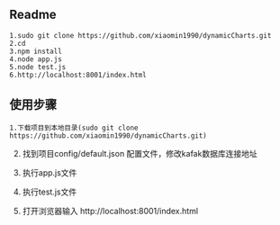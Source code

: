 
## Readme
	1.sudo git clone https://github.com/xiaomin1990/dynamicCharts.git
	2.cd
	3.npm install
	4.node app.js
	5.node test.js
	6.http://localhost:8001/index.html

## 使用步骤

    1.下载项目到本地目录(sudo git clone https://github.com/xiaomin1990/dynamicCharts.git)

   2. 找到项目config/default.json 配置文件，修改kafak数据库连接地址

   3. 执行app.js文件

   4. 执行test.js文件

   5. 打开浏览器输入 http://localhost:8001/index.html